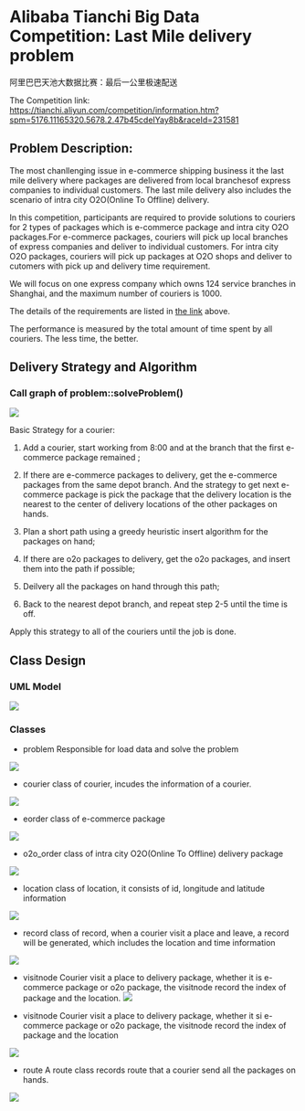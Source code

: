 # Alibaba Tianchi Big Data Competition: Last Mile delivery problem
阿里巴巴天池大数据比赛：最后一公里极速配送

The Competition link:
https://tianchi.aliyun.com/competition/information.htm?spm=5176.11165320.5678.2.47b45cdeIYay8b&raceId=231581

## Problem Description:
The most chanllenging issue in e-commerce shipping business it the last mile delivery where packages are delivered from local branchesof express companies to individual customers. The last mile delivery also includes the scenario of intra city O2O(Online To Offline) delivery.

In this competition, participants are required to provide solutions to couriers for 2 types of packages which is e-commerce package and intra city O2O packages.For e-commerce packages, couriers will pick up local branches of express companies and deliver to individual customers. For intra city O2O packages, couriers will pick up packages at O2O shops and deliver to cutomers with pick up and delivery time requirement.

We will focus on one express company which owns 124 service branches in Shanghai, and the maximum number of couriers is 1000.

The details of the requirements are listed in [the link](https://tianchi.aliyun.com/competition/entrance/231581/information?lang=en-us) above.

 
The performance is measured by the total amount of time spent by all couriers. The less time, the better.

## Delivery Strategy and Algorithm

### Call graph of problem::solveProblem()
![](https://github.com/yongyanghz/Last-mile-delivery-problem/blob/master/img/classproblem_a37c6ff9240b7d94ab82b0b8cc2088f08_cgraph_org.svg) 

Basic Strategy for a courier: 

 1. Add a courier, start working from 8:00 and at the branch that the first e-commerce package remained ;
 
 2. If there are e-commerce packages to delivery, get the e-commerce packages from the same depot branch. And the strategy to get next e-commerce package is pick the package that the delivery location is the nearest to the center of delivery locations of the other packages on hands.
 
 3. Plan a short path using  a greedy heuristic insert algorithm for the packages on hand;
 	
 4. If there are o2o packages to delivery, get the o2o packages, and insert them into the path if possible;
 
 4. Deilvery all the packages on hand through this path;
 
 5.  Back to the nearest depot branch, and repeat step 2-5 until the time is off.
 
 Apply this strategy to all of the couriers until the job is done. 
 

## Class Design

### UML Model
![](https://github.com/yongyanghz/Last-mile-delivery-problem/blob/master/img/Last-mile-delivery.svg) 

### Classes
- problem
Responsible for load data and solve the problem

![](https://github.com/yongyanghz/Last-mile-delivery-problem/blob/master/img/classproblem__coll__graph_org.svg) 

- courier 
class of courier, incudes the information of  a courier.

![](https://github.com/yongyanghz/Last-mile-delivery-problem/blob/master/img/classcourier__coll__graph.svg) 


- eorder
class of e-commerce package

![](https://github.com/yongyanghz/Last-mile-delivery-problem/blob/master/img/classeorder__coll__graph.svg) 

- o2o_order
class of intra city O2O(Online To Offline) delivery package

![](https://github.com/yongyanghz/Last-mile-delivery-problem/blob/master/img/classo2o__order__coll__graph_org.svg) 

- location
class of location, it consists of id, longitude and latitude information

![](https://github.com/yongyanghz/Last-mile-delivery-problem/blob/master/img/classlocation__coll__graph.svg) 

- record
class of record, when a courier visit a place and leave, a record will be generated, which includes the location and time information

![](https://github.com/yongyanghz/Last-mile-delivery-problem/blob/master/img/classrecord__coll__graph.svg) 

- visitnode
Courier visit a place to delivery package, whether it is e-commerce package or o2o package, the visitnode record the index of package and the location.
![](https://github.com/yongyanghz/Last-mile-delivery-problem/blob/master/img/classvisitnode__coll__graph.svg) 

- visitnode
Courier visit a place to delivery package, whether it si e-commerce package or o2o package, the visitnode record the index of package and the location

![](https://github.com/yongyanghz/Last-mile-delivery-problem/blob/master/img/classvisitnode__coll__graph.svg) 

- route
A route class records route that a courier send all the packages on hands.

![](https://github.com/yongyanghz/Last-mile-delivery-problem/blob/master/img/classroute__coll__graph_org.svg) 









